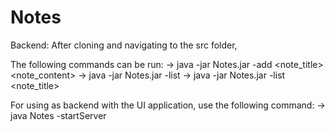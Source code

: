 # Notes

Backend:
After cloning and navigating to the src folder,

  The following commands can be run:
    -> java -jar Notes.jar -add <note_title> <note_content>
    -> java -jar Notes.jar -list
    -> java -jar Notes.jar -list <note_title>
    
For using as backend with the UI application, use the following command:
    -> java Notes -startServer
